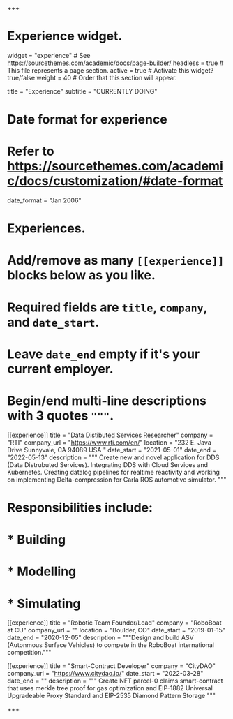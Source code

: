 +++
# Experience widget.
widget = "experience"  # See https://sourcethemes.com/academic/docs/page-builder/
headless = true  # This file represents a page section.
active = true  # Activate this widget? true/false
weight = 40  # Order that this section will appear.

title = "Experience"
subtitle = "CURRENTLY DOING"

# Date format for experience
#   Refer to https://sourcethemes.com/academic/docs/customization/#date-format
date_format = "Jan 2006"

# Experiences.
#   Add/remove as many `[[experience]]` blocks below as you like.
#   Required fields are `title`, `company`, and `date_start`.
#   Leave `date_end` empty if it's your current employer.
#   Begin/end multi-line descriptions with 3 quotes `"""`.
[[experience]]
  title = "Data Distibuted Services Researcher"
  company = "RTI"
  company_url = "https://www.rti.com/en/"
  location = "232 E. Java Drive Sunnyvale, CA 94089 USA "
  date_start = "2021-05-01"
  date_end = "2022-05-13"
  description = """ Create new and novel application for DDS (Data Distrubuted Services). Integrating DDS with Cloud Services and Kubernetes. Creating datalog pipelines for realtime reactivity and working on implementing Delta-compression for Carla ROS automotive simulator.
  """
  # Responsibilities include:
  
  # * Building
  # *  Modelling
  # * Simulating

[[experience]]
  title = "Robotic Team Founder/Lead"
  company = "RoboBoat at CU"
  company_url = ""
  location = "Boulder, CO"
  date_start = "2019-01-15"
  date_end = "2020-12-05"
  description = """Design and build ASV (Autonmous Surface Vehicles) to compete in the RoboBoat international competition."""

[[experience]]
  title = "Smart-Contract Developer"
  company = "CityDAO"
  company_url = "https://www.citydao.io/"
  date_start = "2022-03-28"
  date_end = ""
  description = """ Create NFT parcel-0 claims smart-contract that uses merkle tree proof for gas optimization and EIP-1882 Universal Upgradeable Proxy Standard and EIP-2535 Diamond Pattern Storage  """
  
+++
